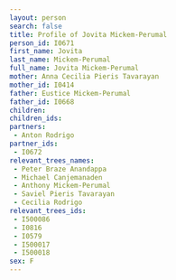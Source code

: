 ```yaml
---
layout: person
search: false
title: Profile of Jovita Mickem-Perumal
person_id: I0671
first_name: Jovita
last_name: Mickem-Perumal
full_name: Jovita Mickem-Perumal
mother: Anna Cecilia Pieris Tavarayan
mother_id: I0414
father: Eustice Mickem-Perumal
father_id: I0668
children:
children_ids:
partners:
 - Anton Rodrigo
partner_ids:
 - I0672
relevant_trees_names:
 - Peter Braze Anandappa
 - Michael Canjemanaden
 - Anthony Mickem-Perumal
 - Saviel Pieris Tavarayan
 - Cecilia Rodrigo
relevant_trees_ids:
 - I500086
 - I0816
 - I0579
 - I500017
 - I500018
sex: F
---
```


